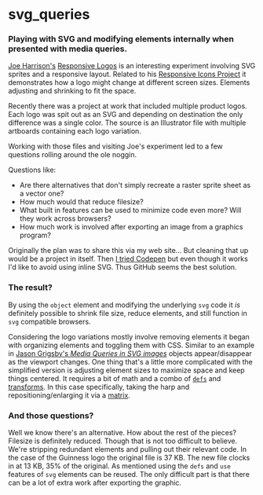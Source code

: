 svg_queries
===========

### Playing with SVG and modifying elements internally when presented with media queries.

[Joe Harrison's][joe] [Responsive Logos][resplogos] is an interesting experiment involving SVG sprites and a responsive layout. Related to his [Responsive Icons Project][rip] it demonstrates how a logo might change at different screen sizes. Elements adjusting and shrinking to fit the space. 

Recently there was a project at work that included multiple product logos. Each logo was spit out as an SVG and depending on destination the only difference was a single color. The source is an Illustrator file with multiple artboards containing each logo variation. 

Working with those files and visiting Joe's experiment led to a few questions rolling around the ole noggin. 

Questions like:

* Are there alternatives that don't simply recreate a raster sprite sheet as a vector one?
* How much would that reduce filesize?
* What built in features can be used to minimize code even more? Will they work across browsers?
* How much work is involved after exporting an image from a graphics program?

Originally the plan was to share this via my web site... But cleaning that up would be a project in itself. Then [I tried Codepen][penver] but even though it works I'd like to avoid using inline SVG. Thus GitHub seems the best solution. 

[joe]:http://www.joeharrison.co.uk/
[resplogos]:http://www.responsivelogos.co.uk/
[rip]:http://www.joeharrison.co.uk/projects/responsiveicons
[penver]:http://codepen.io/vagari/pen/oiGdy

### The result?

By using the `object` element and modifying the underlying `svg` code it _is_ definitely possible to shrink file size, reduce elements, and still function in `svg` compatible browsers. 

Considering the logo variations mostly involve removing elements it began with organizing elements and toggling them with CSS. Similar to an example in [Jason Grigsby's _Media Queries in SVG images_][jg] objects appear/disappear as the viewport changes. One thing that's a little more complicated with the simplified version is adjusting element sizes to maximize space and keep things centered. It requires a bit of math and a combo of [`defs`][jjdef] and [transforms][jjtransform]. In this case specifically, taking the harp and repositioning/enlarging it via a [matrix][somatrix]. 

### And those questions? 

Well we know there's an alternative. How about the rest of the pieces? Filesize is definitely reduced. Though that is not too difficult to believe. We're stripping redundant elements and pulling out their relevant code. In the case of the Guinness logo the original file is 37 KB. The new file clocks in at 13 KB, 35% of the original. As mentioned using the `defs` and `use` features of `svg` elements can be reused. The only difficult part is that there can be a lot of extra work after exporting the graphic. 


[somatrix]:http://stackoverflow.com/questions/6711610/how-to-set-transform-origin-in-svg (coordinate transformation - How to set transform origin in SVG - Stack Overflow)
[jjtransform]: http://tutorials.jenkov.com/svg/svg-transformation.html (SVG Transformation)
[jjdef]:http://tutorials.jenkov.com/svg/defs-element.html (SVG defs Elements)
[jg]:http://blog.cloudfour.com/media-queries-in-svg-images/
